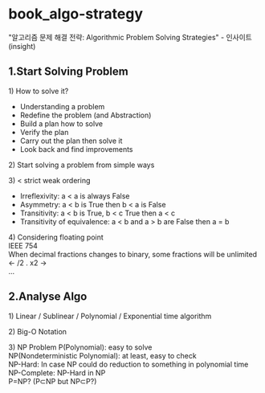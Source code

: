 
# book_algo-strategy
"알고리즘 문제 해결 전략: Algorithmic Problem Solving Strategies" - 인사이트(insight)

1.Start Solving Problem
-----------------------

1\) How to solve it?
- Understanding a problem
- Redefine the problem (and Abstraction)
- Build a plan how to solve
- Verify the plan
- Carry out the plan then solve it
- Look back and find improvements

2\) Start solving a problem from simple ways

3\) < strict weak ordering  
- Irreflexivity: a < a is always False
- Asymmetry: a < b is True then b < a is False
- Transitivity: a < b is True, b < c True then a < c
- Transitivity of equivalence: a < b and a > b are False then a = b

4\) Considering floating point  
IEEE 754  
When decimal fractions changes to binary, some fractions will be unlimited <- /2 . x2 ->  
...


2.Analyse Algo
--------------

1\) Linear / Sublinear / Polynomial / Exponential time algorithm

2\) Big-O Notation

3\) NP Problem
P(Polynomial): easy to solve  
NP(Nondeterministic Polynomial): at least, easy to check  
NP-Hard: In case NP could do reduction to something in polynomial time  
NP-Complete: NP-Hard in NP  
P=NP? (P⊂NP but NP⊂P?)  

